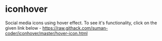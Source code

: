# iconhover
Social media icons using hover effect.
To see it's functionality, click on the given link below - https://raw.githack.com/suman-coder/iconhover/master/hover-icon.html
